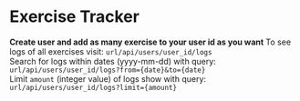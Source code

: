 # Exercise Tracker

**Create user and add as many exercise to your user id as you want**
To see logs of all exercises visit: `url/api/users/user_id/logs`</br>
Search for logs within dates (yyyy-mm-dd) with query: `url/api/users/user_id/logs?from={date}&to={date}`</br>
Limit `amount` (integer value) of logs show with query: `url/api/users/user_id/logs?limit={amount}`